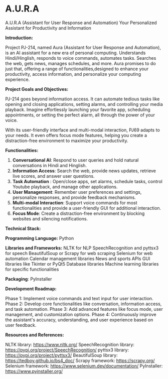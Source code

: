 # A.U.R.A
A.U.R.A (Assistant for User Response and Automation) Your Personalized Assistant for Productivity and Information

**Introduction:**

Project PJ-214, named Aura (Assistant for User Response and Automation), is an AI assistant for a new era of personal computing. Understands Hindi/Hinglish, responds to voice commands, automates tasks. Searches the web, gets news, manages schedules, and more. Aura promises to do just that, offering a range of functionalities,designed to enhance your productivity, access information, and personalize your computing experience.

**Project Goals and Objectives:**

PJ-214  goes beyond information access. It can automate tedious tasks like opening and closing applications, setting alarms, and controlling your media playback. Imagine effortlessly launching your favorite app, scheduling appointments, or setting the perfect alarm, all through the power of your voice.

With its user-friendly interface and multi-modal interaction, PJ69 adapts to your needs. It even offers focus mode features, helping you create a distraction-free environment to maximize your productivity.

**Functionalities:**

1. **Conversational AI**: Respond to user queries and hold natural conversations in Hindi and Hinglish.
2. **Information Access**: Search the web, provide news updates, retrieve live scores, and answer user questions.
3. **Task Automation** : Open/close apps, set alarms, schedule tasks, control Youtube playback, and manage other applications.
4.  **User Management**: Remember user preferences and settings, personalize responses, and provide feedback mechanisms.
5. **Multi-modal Interaction**: Support voice commands for most functionalities and provide a user-friendly GUI for additional interaction.
6.  **Focus Mode**: Create a distraction-free environment by blocking websites and silencing notifications.

**Technical Stack:**

  **Programming Language:** Python

  **Libraries and Frameworks:**
    NLTK for NLP
    SpeechRecognition and pyttsx3 for speech
    BeautifulSoup or Scrapy for web scraping
    Selenium for web automation
    Calendar management libraries
    News and sports APIs
    GUI libraries like Tkinter or PyQt5
    Database libraries
    Machine learning libraries for specific functionalities


 **Packaging**: PyInstaller

**Development Roadmap:**
  
  Phase 1: Implement voice commands and text input for user interaction.
  Phase 2:  Develop core functionalities like conversation, information access, and task automation.
  Phase 3: Add advanced features like focus mode, user management, and customization options.
  Phase 4: Continuously improve the assistant's accuracy, understanding, and user experience based on user feedback.

**Resources and References:**

  NLTK library: https://www.nltk.org/
  SpeechRecognition library: https://pypi.org/project/SpeechRecognition/
  pyttsx3 library: https://pypi.org/project/pyttsx3/
  BeautifulSoup library: https://tedboy.github.io/bs4_doc/
  Scrapy framework: https://scrapy.org/
  Selenium framework: https://www.selenium.dev/documentation/
  PyInstaller: https://www.pyinstaller.org/


